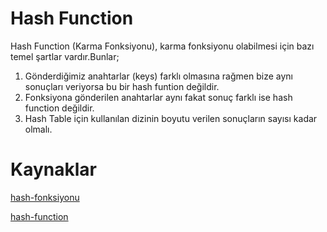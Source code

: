 # Hash Function

 Hash Function (Karma Fonksiyonu), karma fonksiyonu olabilmesi için bazı temel şartlar vardır.Bunlar;

1. Gönderdiğimiz anahtarlar (keys) farklı olmasına rağmen bize aynı sonuçları veriyorsa bu bir hash funtion değildir.
2. Fonksiyona gönderilen anahtarlar aynı fakat sonuç farklı ise hash function değildir.
3. Hash Table için kullanılan dizinin boyutu verilen sonuçların sayısı kadar olmalı.


# Kaynaklar

[hash-fonksiyonu](https://tr.wikipedia.org/wiki/Hash_fonksiyonu)

[hash-function](https://www.techopedia.com/definition/19744/hash-function)
